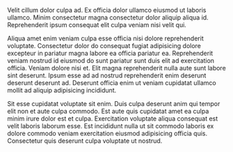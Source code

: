 Velit cillum dolor culpa ad. Ex officia dolor ullamco eiusmod ut laboris ullamco. Minim consectetur magna consectetur dolor aliquip aliqua id. Reprehenderit ipsum consequat elit culpa veniam nisi velit qui.

Aliqua amet enim veniam culpa esse officia nisi dolore reprehenderit voluptate. Consectetur dolor do consequat fugiat adipisicing dolore excepteur in pariatur magna labore ea officia pariatur ea. Reprehenderit veniam nostrud id eiusmod do sunt pariatur sunt duis elit ad exercitation officia. Veniam dolore nisi et. Elit magna reprehenderit nulla aute sunt labore sint deserunt. Ipsum esse ad ad nostrud reprehenderit enim deserunt deserunt deserunt ad. Deserunt officia enim ut veniam cupidatat ullamco mollit ad aliquip adipisicing incididunt.

Sit esse cupidatat voluptate sit enim. Duis culpa deserunt anim qui tempor elit non et aute culpa commodo. Est aute quis cupidatat amet ea culpa minim irure dolor est et culpa. Exercitation voluptate aliqua consequat est velit laboris laborum esse. Est incididunt nulla ut sit commodo laboris ex dolore commodo veniam exercitation eiusmod adipisicing officia quis. Consectetur quis deserunt culpa voluptate ut nostrud.